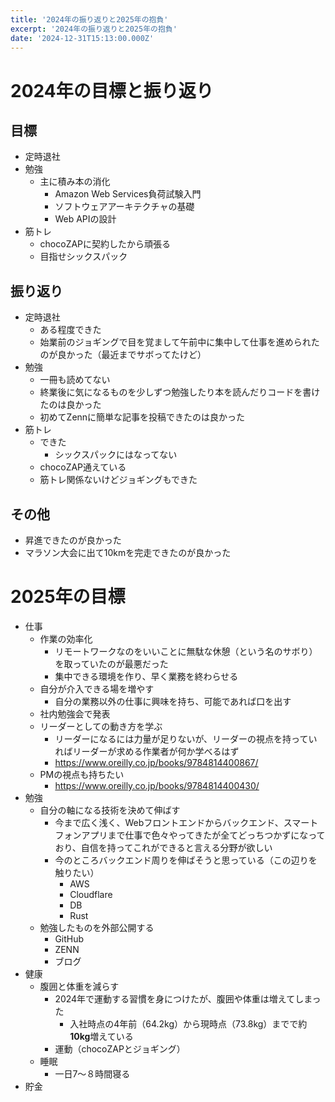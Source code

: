 ```yaml
---
title: '2024年の振り返りと2025年の抱負'
excerpt: '2024年の振り返りと2025年の抱負'
date: '2024-12-31T15:13:00.000Z'
---
```


# 2024年の目標と振り返り

## 目標

- 定時退社
- 勉強
  - 主に積み本の消化
    - Amazon Web Services負荷試験入門
    - ソフトウェアアーキテクチャの基礎
    - Web APIの設計
- 筋トレ
  - chocoZAPに契約したから頑張る
  - 目指せシックスパック

## 振り返り

- 定時退社
  - ある程度できた
  - 始業前のジョギングで目を覚まして午前中に集中して仕事を進められたのが良かった（最近までサボってたけど）
- 勉強
  - 一冊も読めてない
  - 終業後に気になるものを少しずつ勉強したり本を読んだりコードを書けたのは良かった
  - 初めてZennに簡単な記事を投稿できたのは良かった
- 筋トレ
  - できた
    - シックスパックにはなってない
  - chocoZAP通えている
  - 筋トレ関係ないけどジョギングもできた

## その他

- 昇進できたのが良かった
- マラソン大会に出て10kmを完走できたのが良かった

# 2025年の目標

- 仕事
  - 作業の効率化
    - リモートワークなのをいいことに無駄な休憩（という名のサボり）を取っていたのが最悪だった
    - 集中できる環境を作り、早く業務を終わらせる
  - 自分が介入できる場を増やす
    - 自分の業務以外の仕事に興味を持ち、可能であれば口を出す
  - 社内勉強会で発表
  - リーダーとしての動き方を学ぶ
    - リーダーになるには力量が足りないが、リーダーの視点を持っていればリーダーが求める作業者が何か学べるはず
    - https://www.oreilly.co.jp/books/9784814400867/
  - PMの視点も持ちたい
    - https://www.oreilly.co.jp/books/9784814400430/
- 勉強
  - 自分の軸になる技術を決めて伸ばす
    - 今まで広く浅く、Webフロントエンドからバックエンド、スマートフォンアプリまで仕事で色々やってきたが全てどっちつかずになっており、自信を持ってこれができると言える分野が欲しい
    - 今のところバックエンド周りを伸ばそうと思っている（この辺りを触りたい）
      - AWS
      - Cloudflare
      - DB
      - Rust
  - 勉強したものを外部公開する
    - GitHub
    - ZENN
    - ブログ
- 健康
  - 腹囲と体重を減らす
    - 2024年で運動する習慣を身につけたが、腹囲や体重は増えてしまった
      - 入社時点の4年前（64.2kg）から現時点（73.8kg）までで約**10kg**増えている
    - 運動（chocoZAPとジョギング）
  - 睡眠
    - 一日7〜８時間寝る
- 貯金

